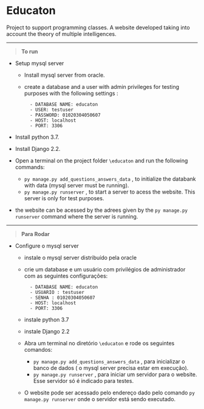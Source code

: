 # Educaton
Project to support programming classes. A website developed taking into account the theory of multiple intelligences.
___
>__To run__

 - Setup mysql server
    - Install mysql server from oracle.
    - create a database and a user with admin privileges for testing purposes with the following settings :

            - DATABASE NAME: educaton
            - USER: testuser
            - PASSWORD: 01020304050607
            - HOST: localhost
            - PORT: 3306

- Install python 3.7.
- Install Django 2.2.
- Open a terminal on the project folder  `\educaton` and run the following commands:
    - `py manage.py add_questions_answers_data` , to initialize the databank with data (mysql server must be running).   
    - `py manage.py runserver` , to start a server to acess the website. This server is only for test purposes.

- the website can be acessed by the adrees given by the `py manage.py runserver` command where the server is running.

___
>__Para Rodar__

- Configure o mysql server
    - instale o mysql server distribuído pela oracle
    - crie um database e um usuário com privilégios de administrador com as seguintes configurações: 

            - DATABASE NAME: educaton
            - USUARIO : testuser
            - SENHA : 01020304050607
            - HOST: localhost
            - PORT: 3306

    - instale python 3.7
    - instale Django 2.2
    - Abra um terminal no diretório `\educaton` e rode os seguintes comandos:
        - `py manage.py add_questions_answers_data` , para inicializar o banco de dados ( o mysql server precisa estar em execução).   
        - `py manage.py runserver` , para iniciar um servidor para o website. Esse servidor só é indicado para testes.
    - O website pode ser acessado pelo endereço dado pelo comando `py manage.py runserver` onde o servidor está sendo executado.